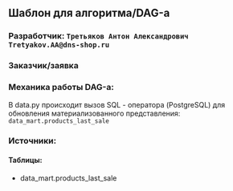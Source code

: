 ## Шаблон для алгоритма/DAG-а

### Разработчик: ```Третьяков Антон Александрович``` ```Tretyakov.AA@dns-shop.ru```

### Заказчик/заявка

### Механика работы DAG-а:
В data.py происходит вызов SQL - оператора (PostgreSQL) для обновления материализованного представления:<br>
```data_mart.products_last_sale```


### Источники:
#### Таблицы:    
- data_mart.products_last_sale